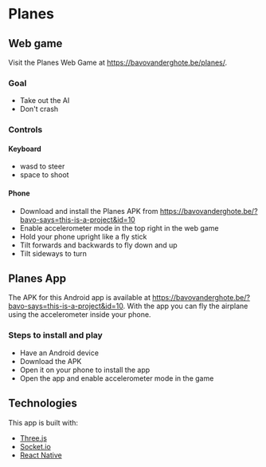 # Planes

## Web game

Visit the Planes Web Game at https://bavovanderghote.be/planes/.

### Goal

- Take out the AI
- Don't crash

### Controls

#### Keyboard

- wasd to steer
- space to shoot

#### Phone

- Download and install the Planes APK from https://bavovanderghote.be/?bavo-says=this-is-a-project&id=10
- Enable accelerometer mode in the top right in the web game
- Hold your phone upright like a fly stick
- Tilt forwards and backwards to fly down and up
- Tilt sideways to turn

## Planes App

The APK for this Android app is available at https://bavovanderghote.be/?bavo-says=this-is-a-project&id=10.
With the app you can fly the airplane using the accelerometer inside your phone.

### Steps to install and play

- Have an Android device
- Download the APK
- Open it on your phone to install the app
- Open the app and enable accelerometer mode in the game

## Technologies

This app is built with:

- [Three.js](https://threejs.org/)
- [Socket.io](https://socket.io/)
- [React Native](https://reactnative.dev/)
